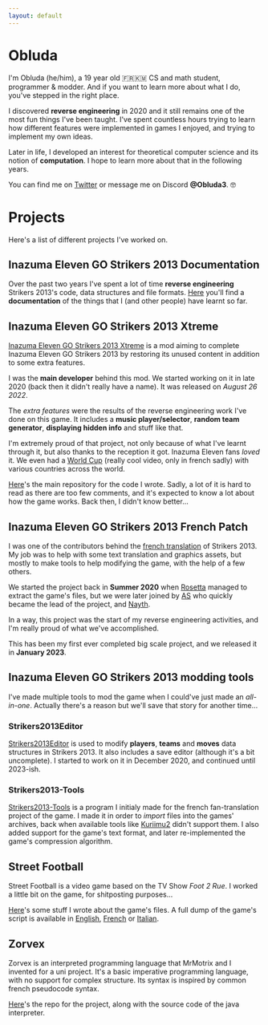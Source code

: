 ```yaml
---
layout: default
---
```

# Obluda

I'm Obluda (he/him), a 19 year old 🇫🇷🇰🇲 CS and math student, programmer & modder. And if you want to learn more about what I do, you've stepped in the right place.

I discovered **reverse engineering** in 2020 and it still remains one of the most fun things I've been taught. I've spent countless hours trying to learn how different features were implemented in games I enjoyed, and trying to implement my own ideas. 

Later in life, I developed an interest for theoretical computer science and its notion of **computation**. I hope to learn more about that in the following years.

You can find me on [Twitter](https://www.twitter.com/obluda3) or message me on Discord **@Obluda3**. 🤓 

# Projects

Here's a list of different projects I've worked on.

## Inazuma Eleven GO Strikers 2013 Documentation

Over the past two years I've spent a lot of time **reverse engineering** Strikers 2013's code, data structures and file formats. 
[Here](/strikers) you'll find a **documentation** of the things that I (and other people) have learnt so far.

## Inazuma Eleven GO Strikers 2013 Xtreme

[Inazuma Eleven GO Strikers 2013 Xtreme](https://www.xtreme13.com/) is a mod aiming to complete Inazuma Eleven GO Strikers 2013 by restoring its unused content in addition to some extra features. 

I was the **main developer** behind this mod. We started working on it in late 2020 (back then it didn't really have a name). It was released on *August 26 2022*.

The *extra features* were the results of the reverse engineering work I've done on this game. It includes a **music player/selector**, **random team generator**, **displaying hidden info** and stuff like that.

I'm extremely proud of that project, not only because of what I've learnt through it, but also thanks to the reception it got. Inazuma Eleven fans *loved* it. We even had a [World Cup](https://www.youtube.com/watch?v=QAreqSNz67M) (really cool video, only in french sadly) with various countries across the world. 

[Here](https://github.com/obluda3/strikers2013-xtreme/)'s the main repository for the code I wrote. Sadly, a lot of it is hard to read as there are too few comments, and it's expected to know a lot about how the game works. Back then, I didn't know better...


## Inazuma Eleven GO Strikers 2013 French Patch

I was one of the contributors behind the [french translation](/copa_project) of Strikers 2013. My job was to help with some text translation and graphics assets, but mostly to make tools to help modifying the game, with the help of a few others. 

We started the project back in **Summer 2020** when [Rosetta](https://twitter.com/fatalblooms92) managed to extract the game's files, but we were later joined by [AS](https://twitter.com/sltcas) who quickly became the lead of the project, and [Nayth](https://twitter.com/637nayth). 

In a way, this project was the start of my reverse engineering activities, and I'm really proud of what we've accomplished.

This has been my first ever completed big scale project, and we released it in **January 2023**.

## Inazuma Eleven GO Strikers 2013 modding tools

I've made multiple tools to mod the game when I could've just made an *all-in-one*. Actually there's a reason but we'll save that story for another time...

### Strikers2013Editor

[Strikers2013Editor](https://github.com/obluda3/Strikers2013Editor) is used to modify **players**, **teams** and **moves** data structures in Strikers 2013. It also includes a save editor (although it's a bit uncomplete). I started to work on it in December 2020, and continued until 2023-ish.

### Strikers2013-Tools

[Strikers2013-Tools](https://github.com/obluda3/strikers2013-tools) is a program I initialy made for the french fan-translation project of the game. I made it in order to *import* files into the games' archives, back when available tools like [Kuriimu2](https://github.com/FanTranslatorsInternational/Kuriimu2) didn't support them. I also added support for the game's text format, and later re-implemented the game's compression algorithm.

## Street Football

Street Football is a video game based on the TV Show *Foot 2 Rue*. I worked a little bit on the game, for shitposting purposes...

[Here](/f2r)'s some stuff I wrote about the game's files. A full dump of the game's script is available in [English](/resources/f2r_eng.txt), [French](/resources/f2r_fr.txt) or [Italian](/resources/f2r_it.txt).

## Zorvex

Zorvex is an interpreted programming language that MrMotrix and I invented for a uni project. It's a basic imperative programming language, with no support for complex structure. Its syntax is inspired by common french pseudocode syntax.

[Here](https://github.com/MrMotrix/zorvex_projet_info)'s the repo for the project, along with the source code of the java interpreter. 